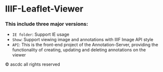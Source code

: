 # IIIF-Leaflet-Viewer

### This include three major versions:
* `IE folder`: Support IE usage
* `Show`: Support viewing image and annotations with IIIF Image API style
* `API`: This is the front-end project of the Annotation-Server, providing the functionality of creating, updating and deleting annotations on the viewer

© ascdc all rights reserved
